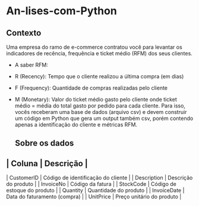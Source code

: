 # An-lises-com-Python
## Contexto ##
Uma empresa do ramo de e-commerce contratou você para levantar os indicadores de
recência, frequência e ticket médio (RFM) dos seus clientes.
* A saber RFM:
* R (Recency): Tempo que o cliente realizou a última compra (em dias)
* F (Frequency): Quantidade de compras realizadas pelo cliente
* M (Monetary): Valor do ticket médio gasto pelo cliente
onde ticket médio = média do total gasto por pedido para cada cliente.
Para isso, vocês receberam uma base de dados (arquivo csv) e devem construir um
código em Python que gera um output também csv, porém contendo apenas a
identificação do cliente e métricas RFM.

  ## Sobre os dados ##

| Coluna | Descrição |
----------------------
| CustomerID | Código de identificação do cliente |
| Description | Descrição do produto |
| InvoiceNo | Código da fatura |
| StockCode | Código de estoque do produto |
| Quantity | Quantidade do produto |
| InvoiceDate | Data do faturamento (compra) |
| UnitPrice | Preço unitário do produto |
